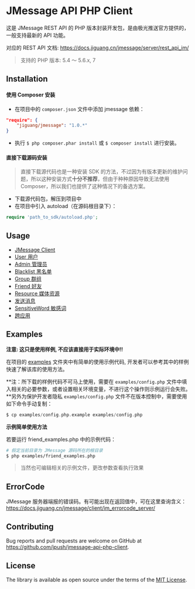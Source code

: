 # JMessage API PHP Client

这是 JMessage REST API 的 PHP 版本封装开发包，是由极光推送官方提供的，一般支持最新的 API 功能。

对应的 REST API 文档: https://docs.jiguang.cn/jmessage/server/rest_api_im/

> 支持的 PHP 版本: 5.4 ～ 5.6.x, 7

## Installation

#### 使用 Composer 安装

- 在项目中的 `composer.json` 文件中添加 jmessage 依赖：

```json
"require": {
    "jiguang/jmessage": "1.0.*"
}
```

- 执行 `$ php composer.phar install` 或 `$ composer install` 进行安装。

#### 直接下载源码安装

> 直接下载源代码也是一种安装 SDK 的方法，不过因为有版本更新的维护问题，所以这种安装方式**十分不推荐**，但由于种种原因导致无法使用 Composer，所以我们也提供了这种情况下的备选方案。

- 下载源代码包，解压到项目中
- 在项目中引入 autoload（在源码根目录下）：

```php
require 'path_to_sdk/autoload.php';
```

## Usage

* [JMessage Client](https://github.com/jpush/jmessage-api-php-client/blob/master/docs/GUIDE.md#jmessage-client)
* [User 用户](https://github.com/jpush/jmessage-api-php-client/blob/master/docs/GUIDE.md#user-用户)
* [Admin 管理员](https://github.com/jpush/jmessage-api-php-client/blob/master/docs/GUIDE.md#admin-管理员)
* [Blacklist 黑名单](https://github.com/jpush/jmessage-api-php-client/blob/master/docs/GUIDE.md#blacklist-黑名单)
* [Group 群组](https://github.com/jpush/jmessage-api-php-client/blob/master/docs/GUIDE.md#group-群组)
* [Friend 好友](https://github.com/jpush/jmessage-api-php-client/blob/master/docs/GUIDE.md#friend-好友)
* [Resource 媒体资源](https://github.com/jpush/jmessage-api-php-client/blob/master/docs/GUIDE.md#resource-媒体资源)
* [发送消息](https://github.com/jpush/jmessage-api-php-client/blob/master/docs/GUIDE.md#发送消息)
* [SensitiveWord 敏感词](https://github.com/jpush/jmessage-api-php-client/blob/master/docs/GUIDE.md#sensitiveword-敏感词)
* [跨应用](https://github.com/jpush/jmessage-api-php-client/blob/master/docs/CROSS.md#cross-跨应用)

## Examples

**注意: 这只是使用样例, 不应该直接用于实际环境中!!**

在项目的 [examples](https://github.com/jpush/jmessage-api-php-client/tree/master/examples) 文件夹中有简单的使用示例代码, 开发者可以参考其中的样例快速了解该库的使用方法。

**注：所下载的样例代码不可马上使用，需要在 `examples/config.php` 文件中填入相关的必要参数，或者设置相关环境变量，不进行这个操作则示例运行会失败。**另外为保护开发者隐私 `examples/config.php` 文件不在版本控制中，需要使用如下命令手动复制：

```php
$ cp examples/config.php.example examples/config.php
```

**示例简单使用方法**

若要运行 friend_examples.php 中的示例代码：

```bash
# 假定当前目录为 JMessage 源码所在的根目录
$ php examples/friend_examples.php
```
> 当然也可编辑相关的示例文件，更改参数查看执行效果

## ErrorCode

JMessage 服务器端报的错误码。有可能出现在返回值中，可在这里查询含义： https://docs.jiguang.cn/jmessage/client/im_errorcode_server/

## Contributing

Bug reports and pull requests are welcome on GitHub at https://github.com/jpush/jmessage-api-php-client.

## License

The library is available as open source under the terms of the [MIT License](http://opensource.org/licenses/MIT).
